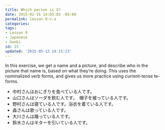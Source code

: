 ```yaml
---
title: Which person is X?
date: 2015-02-16 14:03:03 -05:00
permalink: lesson-9-v-a
categories:
tags:
- Lesson 9
- Japanese
- Genki
id: 23
updated: '2015-05-12 14:15:13'
---
```


In this exercise, we get a name and a picture, and describe who in the picture that name is, based on what they’re doing. This uses the nominalized verb forms, and gives us more practice using current-tense te-forms.

- 中村さんはおにぎりを食べている人です。
- 山口さんはソーダを飲む人です。　帽子を被っている人です。
- 野村さんは寝ている人です。浴衣を着ている人です。
- 森さんは歌っている人です。
- 大川さんは踊っている人です。
- 鈴木さんはギターを引いている人です。
